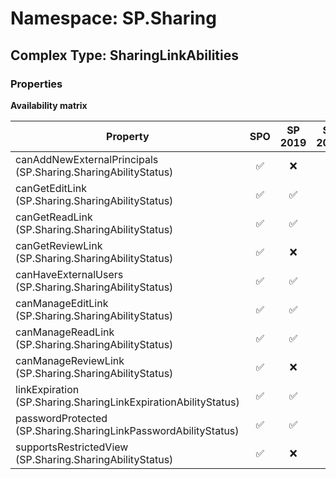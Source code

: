 # Namespace: SP.Sharing

## Complex Type: SharingLinkAbilities

### Properties

**Availability matrix**

Property | SPO | SP 2019 | SP 2016 | SP 2013
----------|:---:|:-------:|:-------:|:-------
canAddNewExternalPrincipals (SP.Sharing.SharingAbilityStatus) | ✅ | ❌ | ❌ | ❌
canGetEditLink (SP.Sharing.SharingAbilityStatus) | ✅ | ✅ | ❌ | ❌
canGetReadLink (SP.Sharing.SharingAbilityStatus) | ✅ | ✅ | ❌ | ❌
canGetReviewLink (SP.Sharing.SharingAbilityStatus) | ✅ | ❌ | ❌ | ❌
canHaveExternalUsers (SP.Sharing.SharingAbilityStatus) | ✅ | ✅ | ❌ | ❌
canManageEditLink (SP.Sharing.SharingAbilityStatus) | ✅ | ✅ | ❌ | ❌
canManageReadLink (SP.Sharing.SharingAbilityStatus) | ✅ | ✅ | ❌ | ❌
canManageReviewLink (SP.Sharing.SharingAbilityStatus) | ✅ | ❌ | ❌ | ❌
linkExpiration (SP.Sharing.SharingLinkExpirationAbilityStatus) | ✅ | ✅ | ❌ | ❌
passwordProtected (SP.Sharing.SharingLinkPasswordAbilityStatus) | ✅ | ✅ | ❌ | ❌
supportsRestrictedView (SP.Sharing.SharingAbilityStatus) | ✅ | ❌ | ❌ | ❌
